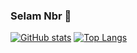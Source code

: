 ### Selam Nbr 👋
[![GitHub stats](https://github-readme-stats.vercel.app/api?username=Cyper77&show_icons=true&theme=radical)](https://github.com/Cyper77)
[![Top Langs](https://github-readme-stats.vercel.app/api/top-langs/?username=microsoft&theme=radical)](https://github.com/Cyper77)
<!--
**Cyper77/Cyper77** is a ✨ _special_ ✨ repository because its `README.md` (this file) appears on your GitHub profile.

Here are some ideas to get you started:

- 🔭 I’m currently working on ...
- 🌱 I’m currently learning ...
- 👯 I’m looking to collaborate on ...
- 🤔 I’m looking for help with ...
- 💬 Ask me about ...
- 📫 How to reach me: ...
- 😄 Pronouns: ...
- ⚡ Fun fact: ...
-->
